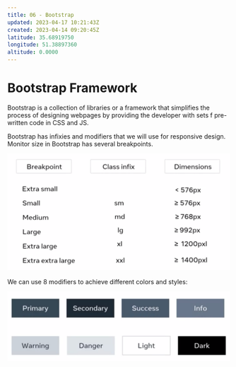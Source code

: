 ```yaml
---
title: 06 - Bootstrap
updated: 2023-04-17 10:21:43Z
created: 2023-04-14 09:20:45Z
latitude: 35.68919750
longitude: 51.38897360
altitude: 0.0000
---
```


# Bootstrap Framework
Bootstrap is a collection of libraries or a framework that simplifies the process of designing webpages by providing the developer with sets f pre-written code in CSS and JS.

Bootstrap has infixies and modifiers that we will use for responsive design.
Monitor size in Bootstrap has several breakpoints.

![187550e9dba87587c081afd85117424b.png](../_resources/187550e9dba87587c081afd85117424b.png)

We can use 8 modifiers to achieve different colors and styles:

![6930415201c27575e059efec4c49ef36.png](../_resources/6930415201c27575e059efec4c49ef36.png)


